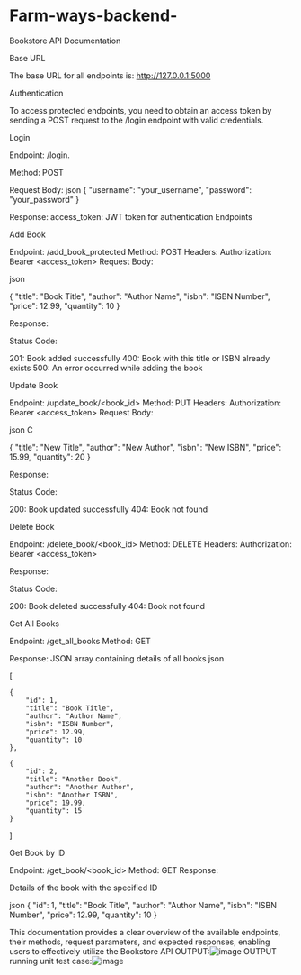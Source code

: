 # Farm-ways-backend-
Bookstore API Documentation

Base URL

The base URL for all endpoints is: http://127.0.0.1:5000

Authentication

To access protected endpoints, you need to obtain an access token by sending a POST request to the /login endpoint with valid credentials.

Login

Endpoint: /login.

Method: POST

Request Body:
json
{
    "username": "your_username",
    "password": "your_password"
}

Response:
access_token: JWT token for authentication
Endpoints

Add Book

Endpoint: /add_book_protected
Method: POST
Headers: Authorization: Bearer <access_token>
Request Body:

json



{
    "title": "Book Title",
    "author": "Author Name",
    "isbn": "ISBN Number",
    "price": 12.99,
    "quantity": 10
}


Response:

Status Code:

201: Book added successfully
400: Book with this title or ISBN already exists
500: An error occurred while adding the book

Update Book

Endpoint: /update_book/<book_id>
Method: PUT
Headers: Authorization: Bearer <access_token>
Request Body:

json
C

{
    "title": "New Title",
    "author": "New Author",
    "isbn": "New ISBN",
    "price": 15.99,
    "quantity": 20
}

Response:

Status Code:

200: Book updated successfully
404: Book not found

Delete Book

Endpoint: /delete_book/<book_id>
Method: DELETE
Headers: Authorization: Bearer <access_token>

Response:

Status Code:

200: Book deleted successfully
404: Book not found

Get All Books

Endpoint: /get_all_books
Method: GET

Response:
JSON array containing details of all books
json

[

    {
        "id": 1,
        "title": "Book Title",
        "author": "Author Name",
        "isbn": "ISBN Number",
        "price": 12.99,
        "quantity": 10
    },
    
    {
        "id": 2,
        "title": "Another Book",
        "author": "Another Author",
        "isbn": "Another ISBN",
        "price": 19.99,
        "quantity": 15
    }
    
]

Get Book by ID

Endpoint: /get_book/<book_id>
Method: GET
Response:

Details of the book with the specified ID

json
{
    "id": 1,
    "title": "Book Title",
    "author": "Author Name",
    "isbn": "ISBN Number",
    "price": 12.99,
    "quantity": 10
}


This documentation provides a clear overview of the available endpoints, their methods, request parameters, and expected responses, enabling users to effectively utilize the Bookstore API
OUTPUT:![image](https://github.com/vishnu810/Farm-ways-backend-/assets/83159673/b88790ff-c565-439a-945f-927c6b5408e3)
OUTPUT running unit test case:![image](https://github.com/vishnu810/Farm-ways-backend-/assets/83159673/8774723d-4ddc-498e-bb73-4d08b3db8a95)


